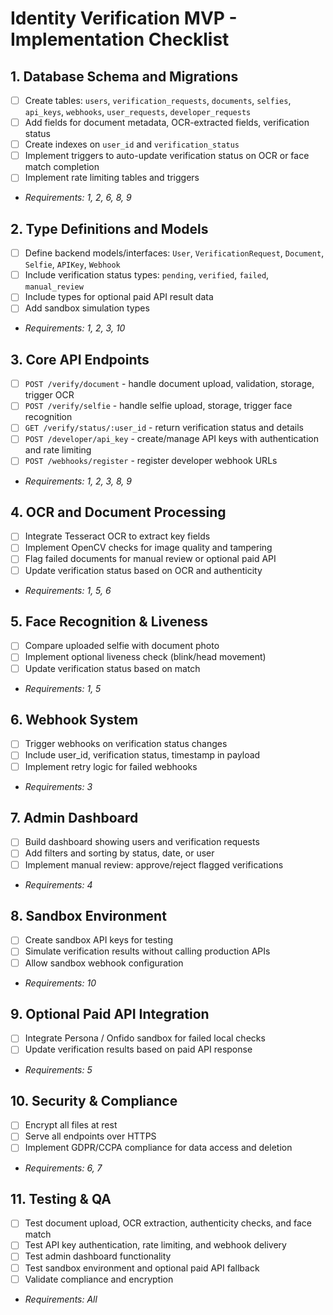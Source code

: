 # Identity Verification MVP - Implementation Checklist

## 1. Database Schema and Migrations
- [ ] Create tables: `users`, `verification_requests`, `documents`, `selfies`, `api_keys`, `webhooks`, `user_requests`, `developer_requests`
- [ ] Add fields for document metadata, OCR-extracted fields, verification status
- [ ] Create indexes on `user_id` and `verification_status`
- [ ] Implement triggers to auto-update verification status on OCR or face match completion
- [ ] Implement rate limiting tables and triggers
- _Requirements: 1, 2, 6, 8, 9_

## 2. Type Definitions and Models
- [ ] Define backend models/interfaces: `User`, `VerificationRequest`, `Document`, `Selfie`, `APIKey`, `Webhook`
- [ ] Include verification status types: `pending`, `verified`, `failed`, `manual_review`
- [ ] Include types for optional paid API result data
- [ ] Add sandbox simulation types
- _Requirements: 1, 2, 3, 10_

## 3. Core API Endpoints
- [ ] `POST /verify/document` - handle document upload, validation, storage, trigger OCR
- [ ] `POST /verify/selfie` - handle selfie upload, storage, trigger face recognition
- [ ] `GET /verify/status/:user_id` - return verification status and details
- [ ] `POST /developer/api_key` - create/manage API keys with authentication and rate limiting
- [ ] `POST /webhooks/register` - register developer webhook URLs
- _Requirements: 1, 2, 3, 8, 9_

## 4. OCR and Document Processing
- [ ] Integrate Tesseract OCR to extract key fields
- [ ] Implement OpenCV checks for image quality and tampering
- [ ] Flag failed documents for manual review or optional paid API
- [ ] Update verification status based on OCR and authenticity
- _Requirements: 1, 5, 6_

## 5. Face Recognition & Liveness
- [ ] Compare uploaded selfie with document photo
- [ ] Implement optional liveness check (blink/head movement)
- [ ] Update verification status based on match
- _Requirements: 1, 5_

## 6. Webhook System
- [ ] Trigger webhooks on verification status changes
- [ ] Include user_id, verification status, timestamp in payload
- [ ] Implement retry logic for failed webhooks
- _Requirements: 3_

## 7. Admin Dashboard
- [ ] Build dashboard showing users and verification requests
- [ ] Add filters and sorting by status, date, or user
- [ ] Implement manual review: approve/reject flagged verifications
- _Requirements: 4_

## 8. Sandbox Environment
- [ ] Create sandbox API keys for testing
- [ ] Simulate verification results without calling production APIs
- [ ] Allow sandbox webhook configuration
- _Requirements: 10_

## 9. Optional Paid API Integration
- [ ] Integrate Persona / Onfido sandbox for failed local checks
- [ ] Update verification results based on paid API response
- _Requirements: 5_

## 10. Security & Compliance
- [ ] Encrypt all files at rest
- [ ] Serve all endpoints over HTTPS
- [ ] Implement GDPR/CCPA compliance for data access and deletion
- _Requirements: 6, 7_

## 11. Testing & QA
- [ ] Test document upload, OCR extraction, authenticity checks, and face match
- [ ] Test API key authentication, rate limiting, and webhook delivery
- [ ] Test admin dashboard functionality
- [ ] Test sandbox environment and optional paid API fallback
- [ ] Validate compliance and encryption
- _Requirements: All_
